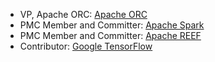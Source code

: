 - VP, Apache ORC: [Apache ORC](https://orc.apache.org)
- PMC Member and Committer: [Apache Spark](https://spark.apache.org)
- PMC Member and Committer: [Apache REEF](https://reef.apache.org)
- Contributor: [Google TensorFlow](https://www.tensorflow.org)
